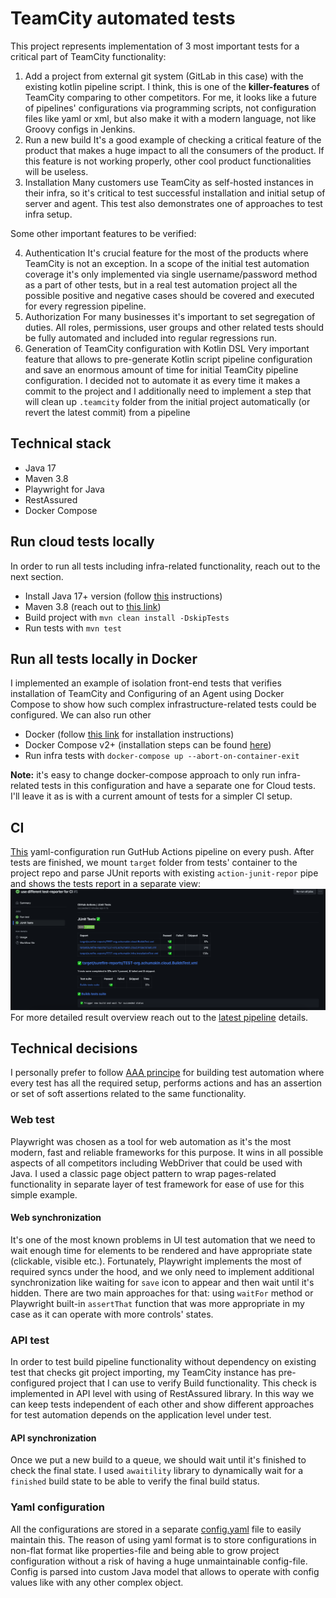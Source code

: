 # TeamCity automated tests

This project represents implementation of 3 most important tests for a critical part of TeamCity functionality:

1. Add a project from external git system (GitLab in this case) with the existing kotlin pipeline script.
   I think, this is one of the **killer-features** of TeamCity comparing to other competitors.
   For me, it looks like a future of pipelines' configurations via programming scripts, not configuration files like
   yaml or xml, but also make it with a modern language, not like Groovy configs in Jenkins.
2. Run a new build
   It's a good example of checking a critical feature of the product that makes a huge impact to all the consumers of
   the product. If this feature is not working properly, other cool product functionalities will be useless.
3. Installation
   Many customers use TeamCity as self-hosted instances in their infra, so it's critical to test successful installation
   and initial setup of server and agent. This test also demonstrates one of approaches to test infra setup.

Some other important features to be verified:

4. Authentication
   It's crucial feature for the most of the products where TeamCity is not an exception.
   In a scope of the initial test automation coverage it's only implemented via single username/password method as a
   part of other tests, but in a real test automation project all the possible positive and negative cases should be
   covered and executed for every regression pipeline.
5. Authorization
   For many businesses it's important to set segregation of duties. All roles, permissions, user groups and other
   related tests should be fully automated and included into regular regressions run.
6. Generation of TeamCity configuration with Kotlin DSL
   Very important feature that allows to pre-generate Kotlin script pipeline configuration and save an enormous amount
   of time for initial TeamCity pipeline configuration. I decided not to automate it as every time it makes a commit to
   the project and I additionally need to implement a step that will clean up `.teamcity` folder from the initial
   project automatically (or revert the latest commit) from a pipeline

## Technical stack

- Java 17
- Maven 3.8
- Playwright for Java
- RestAssured
- Docker Compose

## Run cloud tests locally

In order to run all tests including infra-related functionality, reach out to the next section.

- Install Java 17+ version (follow [this](https://docs.oracle.com/en/java/javase/17/install/) instructions)
- Maven 3.8 (reach out to [this link](https://maven.apache.org/install.html))
- Build project with `mvn clean install -DskipTests`
- Run tests with `mvn test`

## Run all tests locally in Docker

I implemented an example of isolation front-end tests that verifies installation of TeamCity and Configuring of an Agent
using Docker Compose to show how such complex infrastructure-related tests could be configured. We can also run other

- Docker (follow [this link](https://docs.docker.com/engine/install/) for installation instructions)
- Docker Compose v2+ (installation steps can be found [here](https://docs.docker.com/compose/install/))
- Run infra tests with `docker-compose up --abort-on-container-exit`

**Note:** it's easy to change docker-compose approach to only run infra-related tests in this configuration and have a
separate one for Cloud tests. I'll leave it as is with a current amount of tests for a simpler CI setup.

## CI

[This](.github/workflows/github-actions-pipelines.yml) yaml-configuration run GutHub Actions pipeline on every push.
After tests are finished, we mount `target` folder from tests' container to the project repo and parse JUnit reports
with existing `action-junit-repor` pipe and shows the tests report in a separate view:
![pipeline result](docs/media/test-report-ci.png)
For more detailed result overview reach out to
the [latest pipeline](https://github.com/alexandrchumakin/teamcity-tests/actions) details.

## Technical decisions

I personally prefer to follow [AAA principe](https://blog.ncrunch.net/post/arrange-act-assert-aaa-testing.aspx) for
building test automation where every test has all the required setup, performs actions and has an assertion or set of
soft assertions related to the same functionality.

### Web test

Playwright was chosen as a tool for web automation as it's the most modern, fast and reliable frameworks for this
purpose. It wins in all possible aspects of all competitors including WebDriver that could be used with Java.
I used a classic page object pattern to wrap pages-related functionality in separate layer of test framework for ease of
use for this simple example.

#### Web synchronization

It's one of the most known problems in UI test automation that we need to wait enough time for elements to be rendered
and have appropriate state (clickable, visible etc.). Fortunately, Playwright implements the most of required syncs
under the hood, and we only need to implement additional synchronization like waiting for `save` icon to appear and then
wait until it's hidden. There are two main approaches for that: using `waitFor` method or Playwright built-in
`assertThat` function that was more appropriate in my case as it can operate with more controls' states.

### API test

In order to test build pipeline functionality without dependency on existing test that checks git project importing,
my TeamCity instance has pre-configured project that I can use to verify Build functionality.
This check is implemented in API level with using of RestAssured library. In this way we can keep tests independent
of each other and show different approaches for test automation depends on the application level under test.

#### API synchronization

Once we put a new build to a queue, we should wait until it's finished to check the final state. I used `awaitility`
library to dynamically wait for a `finished` build state to be able to verify the final build status.

### Yaml configuration

All the configurations are stored in a separate [config.yaml](src/main/resources/config.yml) file to easily maintain
this. The reason of using yaml format is to store configurations in non-flat format like properties-file and being able
to grow project configuration without a risk of having a huge unmaintainable config-file.
Config is parsed into custom Java model that allows to operate with config values like with any other complex object.
